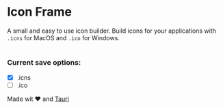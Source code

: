 # Icon Frame

A small and easy to use icon builder. Build icons for your applications with `.icns` for MacOS and `.ico` for Windows.

#

### Current save options:

- [x] .icns
- [ ] .ico

Made wit ❤️ and [Tauri](https://github.com/tauri-apps/tauri)